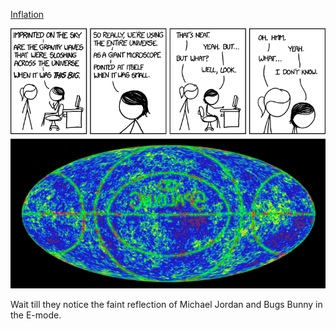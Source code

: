 [Inflation](https://xkcd.com/1365)

![Inflation](./random_comic.png)

Wait till they notice the faint reflection of Michael Jordan and Bugs Bunny in the E-mode.

